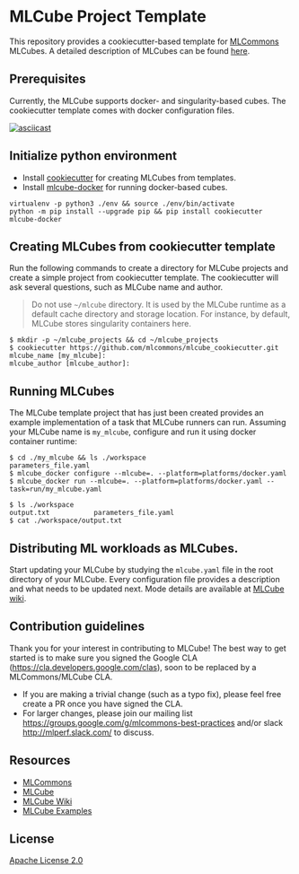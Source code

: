 # MLCube Project Template
This repository provides a cookiecutter-based template for [MLCommons](https://mlcommons.org/) MLCubes. A detailed
description of MLCubes can be found [here](https://mlcommons.github.io/mlcube/). 

## Prerequisites
Currently, the MLCube supports docker- and singularity-based cubes. The cookiecutter template comes with docker
configuration files.  

[![asciicast](getting-started.gif)](https://asciinema.org/a/Mnl0Kh9uNZWD9Y6MkgQewheeP)

## Initialize python environment
- Install [cookiecutter](https://pypi.org/project/cookiecutter/) for creating MLCubes from templates.
- Install [mlcube-docker](https://pypi.org/project/mlcube-docker/) for running docker-based cubes.
```
virtualenv -p python3 ./env && source ./env/bin/activate
python -m pip install --upgrade pip && pip install cookiecutter mlcube-docker
```

## Creating MLCubes from cookiecutter template
Run the following commands to create a directory for MLCube projects and create a simple project from cookiecutter
template. The cookiecutter will ask several questions, such as MLCube name and author.
> Do not use `~/mlcube` directory. It is used by the MLCube runtime as a default cache directory and storage location.
> For instance, by default, MLCube stores singularity containers here.
```
$ mkdir -p ~/mlcube_projects && cd ~/mlcube_projects 
$ cookiecutter https://github.com/mlcommons/mlcube_cookiecutter.git
mlcube_name [my_mlcube]:
mlcube_author [mlcube_author]:
```
 
## Running MLCubes
The MLCube template project that has just been created provides an example implementation of a task that MLCube runners
can run. Assuming your MLCube name is `my_mlcube`, configure and run it using docker container runtime:
```
$ cd ./my_mlcube && ls ./workspace
parameters_file.yaml
$ mlcube_docker configure --mlcube=. --platform=platforms/docker.yaml
$ mlcube_docker run --mlcube=. --platform=platforms/docker.yaml --task=run/my_mlcube.yaml

$ ls ./workspace
output.txt           parameters_file.yaml
$ cat ./workspace/output.txt 
```

## Distributing ML workloads as MLCubes. 
Start updating your MLCube by studying the `mlcube.yaml` file in the root directory of your MLCube. Every configuration
file provides a description and what needs to be updated next. Mode details are available at 
[MLCube wiki](https://mlcommons.github.io/mlcube/).

## Contribution guidelines
Thank you for your interest in contributing to MLCube! The best way to get started is to make sure you signed the 
Google CLA (https://cla.developers.google.com/clas), soon to be replaced by a MLCommons/MLCube CLA.

- If you are making a trivial change (such as a typo fix), please feel free create a PR once you have signed the CLA.
- For larger changes, please join our mailing list https://groups.google.com/g/mlcommons-best-practices and/or 
  slack http://mlperf.slack.com/ to discuss.

## Resources
- [MLCommons](https://mlcommons.org)
- [MLCube](https://github.com/mlcommons/mlcube)
- [MLCube Wiki](https://mlcommons.github.io/mlcube)
- [MLCube Examples](https://github.com/mlcommons/mlcube_examples)

## License
[Apache License 2.0](./LICENSE)